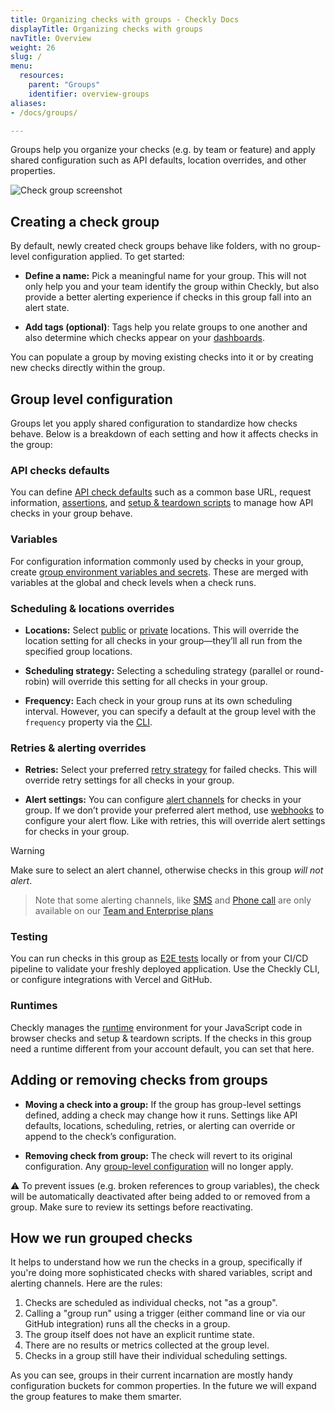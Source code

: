 ```yaml
---
title: Organizing checks with groups - Checkly Docs
displayTitle: Organizing checks with groups
navTitle: Overview
weight: 26
slug: /
menu:
  resources:
    parent: "Groups"
    identifier: overview-groups
aliases:
- /docs/groups/

---
```


Groups help you organize your checks (e.g. by team or feature) and apply shared configuration such as API defaults, location overrides, and other properties.

![Check group screenshot](/docs/images/groups/group-in-dashboard.png)

## Creating a check group

By default, newly created check groups behave like folders, with no group-level configuration applied. To get started:

* **Define a name:** Pick a meaningful name for your group. This will not only help you and your team identify the group within Checkly, but also provide a better alerting experience if checks in this group fall into an alert state.

* **Add tags (optional)**: Tags help you relate groups to one another and also determine which checks appear on your [dashboards](/docs/dashboards/).

You can populate a group by moving existing checks into it or by creating new checks directly within the group.

## Group level configuration

Groups let you apply shared configuration to standardize how checks behave. Below is a breakdown of each setting and how it affects checks in the group:

### API checks defaults
You can define [API check defaults](/docs/groups/api-check-defaults/) such as a common base URL, request information, [assertions](/docs/api-checks/assertions/), and [setup & teardown scripts](/docs/api-checks/setup-teardown-scripts/) to manage how API checks in your group behave.

### Variables
For configuration information commonly used by checks in your group, create [group environment variables and secrets](/docs/groups/variables/). These are merged with variables at the global and check levels when a check runs.

### Scheduling & locations overrides

* **Locations:** Select [public](/docs/monitoring/global-locations/) or [private](/docs/private-locations/) locations. This will override the location setting for all checks in your group—they’ll all run from the specified group locations.

* **Scheduling strategy:** Selecting a scheduling strategy (parallel or round-robin) will override this setting for all checks in your group.

* **Frequency:** Each check in your group runs at its own scheduling interval. However, you can specify a default at the group level with the `frequency` property via the [CLI](/docs/cli/constructs-reference/#checkgroup).

### Retries & alerting overrides

* **Retries:** Select your preferred [retry strategy](/docs/alerting-and-retries/retries/) for failed checks. This will override retry settings for all checks in your group.

* **Alert settings:** You can configure [alert channels](/docs/alerting-and-retries/alert-channels) for checks in your group. If we don’t provide your preferred alert method, use [webhooks](/docs/alerting-and-retries/webhooks/) to configure your alert flow. Like with retries, this will override alert settings for checks in your group.

> [!WARNING]
> Make sure to select an alert channel, otherwise checks in this group *will not alert*.

> Note that some alerting channels, like [SMS](/docs/alerting-and-retries/sms-delivery/) and [Phone call](/docs/alerting-and-retries/phone-calls/) are only available on our [Team and Enterprise plans](https://www.checklyhq.com/pricing/#feature-overview)

### Testing

You can run checks in this group as [E2E tests](/docs/testing) locally or from your CI/CD pipeline to validate your freshly deployed application. Use the Checkly CLI, or configure integrations with Vercel and GitHub.

### Runtimes

Checkly manages the [runtime](/docs/runtimes) environment for your JavaScript code in browser checks and setup & teardown scripts. If the checks in this group need a runtime different from your account default, you can set that here.

## Adding or removing checks from groups

* **Moving a check into a group:** If the group has group-level settings defined, adding a check may change how it runs. Settings like API defaults, locations, scheduling, retries, or alerting can override or append to the check’s configuration.

* **Removing check from group:** The check will revert to its original configuration. Any [group-level configuration](#group-level-configuration) will no longer apply.

⚠️ To prevent issues (e.g. broken references to group variables), the check will be automatically deactivated after being added to or removed from a group. Make sure to review its settings before reactivating.

## How we run grouped checks

It helps to understand how we run the checks in a group, specifically if you're doing more sophisticated checks with shared
variables, script and alerting channels. Here are the rules:

1. Checks are scheduled as individual checks, not "as a group".
2. Calling a "group run" using a trigger (either command line or via our GitHub integration) runs all the checks in a group.
3. The group itself does not have an explicit runtime state.
4. There are no results or metrics collected at the group level.
5. Checks in a group still have their individual scheduling settings.

As you can see, groups in their current incarnation are mostly handy configuration buckets for common properties. In the 
future we will expand the group features to make them smarter.
